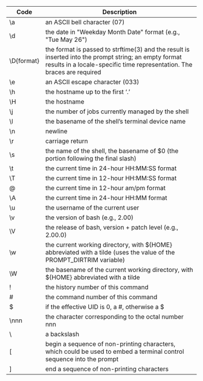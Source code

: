| Code       | Description                                                                                                                                                                         |
| ---------- | ----------------------------------------------------------------------------------------------------------------------------------------------------------------------------------- |
| \a         | an ASCII bell character (07)                                                                                                                                                        |
| \d         | the date in "Weekday Month Date" format (e.g., "Tue May 26")                                                                                                                        |
| \D{format} | the  format  is  passed to strftime(3) and the result is inserted into the prompt string; an empty format results in a locale-specific time representation. The braces are required |
| \e         | an ASCII escape character (033)                                                                                                                                                     |
| \h         | the hostname up to the first ‘.’                                                                                                                                                    |
| \H         | the hostname                                                                                                                                                                        |
| \j         | the number of jobs currently managed by the shell                                                                                                                                   |
| \l         | the basename of the shell’s terminal device name                                                                                                                                    |
| \n         | newline                                                                                                                                                                             |
| \r         | carriage return                                                                                                                                                                     |
| \s         | the name of the shell, the basename of $0 (the portion following the final slash)                                                                                                   |
| \t         | the current time in 24-hour HH:MM:SS format                                                                                                                                         |
| \T         | the current time in 12-hour HH:MM:SS format                                                                                                                                         |
| \@         | the current time in 12-hour am/pm format                                                                                                                                            |
| \A         | the current time in 24-hour HH:MM format                                                                                                                                            |
| \u         | the username of the current user                                                                                                                                                    |
| \v         | the version of bash (e.g., 2.00)                                                                                                                                                    |
| \V         | the release of bash, version + patch level (e.g., 2.00.0)                                                                                                                           |
| \w         | the current working directory, with ${HOME} abbreviated with a tilde (uses the value of the PROMPT_DIRTRIM variable)                                                                |
| \W         | the basename of the current working directory, with ${HOME} abbreviated with a tilde                                                                                                |
| \!         | the history number of this command                                                                                                                                                  |
| \#         | the command number of this command                                                                                                                                                  |
| \$         | if the effective UID is 0, a #, otherwise a $                                                                                                                                       |
| \nnn       | the character corresponding to the octal number nnn                                                                                                                                 |
| \\         | a backslash                                                                                                                                                                         |
| \[         | begin a sequence of non-printing characters, which could be used to embed a terminal control sequence into the prompt                                                               |
| \]         | end a sequence of non-printing characters                                                                                                                                           |